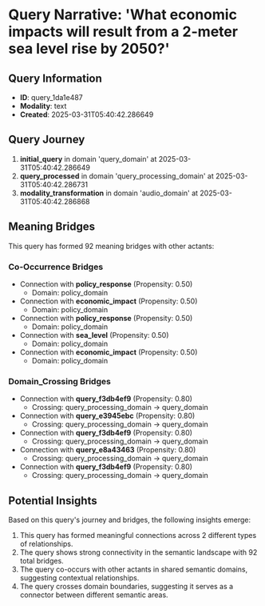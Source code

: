 # Query Narrative: 'What economic impacts will result from a 2-meter sea level rise by 2050?'

## Query Information

- **ID**: query_1da1e487
- **Modality**: text
- **Created**: 2025-03-31T05:40:42.286649

## Query Journey

1. **initial_query** in domain 'query_domain' at 2025-03-31T05:40:42.286649
2. **query_processed** in domain 'query_processing_domain' at 2025-03-31T05:40:42.286731
3. **modality_transformation** in domain 'audio_domain' at 2025-03-31T05:40:42.286868

## Meaning Bridges

This query has formed 92 meaning bridges with other actants:

### Co-Occurrence Bridges

- Connection with **policy_response** (Propensity: 0.50)
  - Domain: policy_domain
- Connection with **economic_impact** (Propensity: 0.50)
  - Domain: policy_domain
- Connection with **policy_response** (Propensity: 0.50)
  - Domain: policy_domain
- Connection with **sea_level** (Propensity: 0.50)
  - Domain: policy_domain
- Connection with **economic_impact** (Propensity: 0.50)
  - Domain: policy_domain

### Domain_Crossing Bridges

- Connection with **query_f3db4ef9** (Propensity: 0.80)
  - Crossing: query_processing_domain → query_domain
- Connection with **query_e3945ebc** (Propensity: 0.80)
  - Crossing: query_processing_domain → query_domain
- Connection with **query_f3db4ef9** (Propensity: 0.80)
  - Crossing: query_processing_domain → query_domain
- Connection with **query_e8a43463** (Propensity: 0.80)
  - Crossing: query_processing_domain → query_domain
- Connection with **query_f3db4ef9** (Propensity: 0.80)
  - Crossing: query_processing_domain → query_domain

## Potential Insights

Based on this query's journey and bridges, the following insights emerge:

1. This query has formed meaningful connections across 2 different types of relationships.
2. The query shows strong connectivity in the semantic landscape with 92 total bridges.
3. The query co-occurs with other actants in shared semantic domains, suggesting contextual relationships.
5. The query crosses domain boundaries, suggesting it serves as a connector between different semantic areas.
